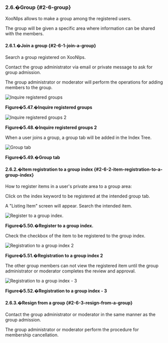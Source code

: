 ### 2.6.�Group {#2-6-group}

XooNIps allows to make a group among the registered users.

The group will be given a specific area where information can be shared with the members.

#### 2.6.1.�Join a group {#2-6-1-join-a-group}

Search a group registered on XooNIps.

Contact the group administrator via email or private message to ask for group admission.

The group administrator or moderator will perform the operations for adding members to the group.

![Inquire registered groups](images\xoonips-operate46.png)

**Figure�5.47.�Inquire registered groups**

![Inquire registered groups 2](images\xoonips-operate47.png)

**Figure�5.48.�Inquire registered groups 2**

When a user joins a group, a group tab will be added in the Index Tree.

![Group tab](images\xoonips-operate48.png)

**Figure�5.49.�Group tab**

#### 2.6.2.�Item registration to a group index {#2-6-2-item-registration-to-a-group-index}

How to register items in a user&#039;s private area to a group area:

Click on the index keyword to be registered at the intended group tab.

A &quot;Listing Item&quot; screen will appear. Search the intended item.

![Register to a group index.](images\xoonips-operate49.png)

**Figure�5.50.�Register to a group index.**

Check the checkbox of the item to be registered to the group index.

![Registration to a group index 2](images\xoonips-operate50.png)

**Figure�5.51.�Registration to a group index 2**

The other group members can not view the registered item until the group administrator or moderator completes the review and approval.

![Registration to a group index - 3](images\xoonips-operate51.png)

**Figure�5.52.�Registration to a group index - 3**

#### 2.6.3.�Resign from a group {#2-6-3-resign-from-a-group}

Contact the group administrator or moderator in the same manner as the group admission.

The group administrator or moderator perform the procedure for membership cancellation.